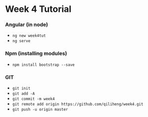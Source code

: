 # Week 4 Tutorial


### Angular (in node)
- `ng new week4tut` 
- `ng serve`

### Npm (installing modules)
- `npm install bootstrap --save` 

### GIT
- `git init` 
- `git add -A`
- `git commit -m week4` 
- `git remote add origin https://github.com/qiliheng/week4.git`
- `git push -u origin master`